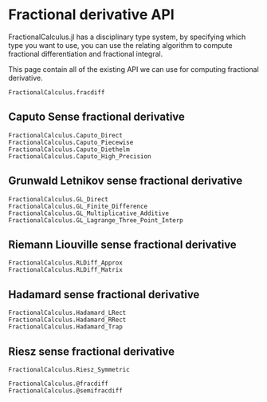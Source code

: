 # Fractional derivative API

FractionalCalculus.jl has a disciplinary type system, by specifying which type you want to use, you can use the relating algorithm to compute fractional differentiation and fractional integral. 

This page contain all of the existing API we can use for computing fractional derivative.

```@docs
FractionalCalculus.fracdiff
```

## Caputo Sense fractional derivative

```@docs
FractionalCalculus.Caputo_Direct
FractionalCalculus.Caputo_Piecewise
FractionalCalculus.Caputo_Diethelm
FractionalCalculus.Caputo_High_Precision
```

## Grunwald Letnikov sense fractional derivative

```@docs
FractionalCalculus.GL_Direct
FractionalCalculus.GL_Finite_Difference
FractionalCalculus.GL_Multiplicative_Additive
FractionalCalculus.GL_Lagrange_Three_Point_Interp
```

## Riemann Liouville sense fractional derivative

```@docs
FractionalCalculus.RLDiff_Approx
FractionalCalculus.RLDiff_Matrix
```

## Hadamard sense fractional derivative

```@docs
FractionalCalculus.Hadamard_LRect
FractionalCalculus.Hadamard_RRect
FractionalCalculus.Hadamard_Trap
```

## Riesz sense fractional derivative

```@docs
FractionalCalculus.Riesz_Symmetric
```

```@docs
FractionalCalculus.@fracdiff
FractionalCalculus.@semifracdiff
```

